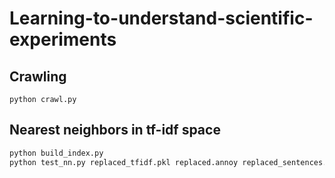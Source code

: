 # Learning-to-understand-scientific-experiments

## Crawling
```
python crawl.py
```


## Nearest neighbors in tf-idf space
```python 
python build_index.py
python test_nn.py replaced_tfidf.pkl replaced.annoy replaced_sentences.txt original_sentences.txt
```
